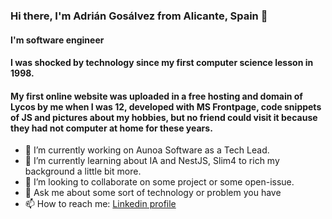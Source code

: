 ### Hi there, I'm Adrián Gosálvez from Alicante, Spain 👋

#### I'm software engineer

#### I was shocked by technology since my first computer science lesson in 1998.

#### My first online website was uploaded in a free hosting and domain of Lycos by me when I was 12, developed with MS Frontpage, code snippets of JS and pictures about my hobbies, but no friend could visit it because they had not computer at home for these years.

- 🔭 I’m currently working on Aunoa Software as a Tech Lead.
- 🌱 I’m currently learning about IA and NestJS, Slim4 to rich my background a little bit more.
- 👯 I’m looking to collaborate on some project or some open-issue.
- 💬 Ask me about some sort of technology or problem you have
- 📫 How to reach me: [Linkedin profile](https://www.linkedin.com/in/adriangosalvez/)
